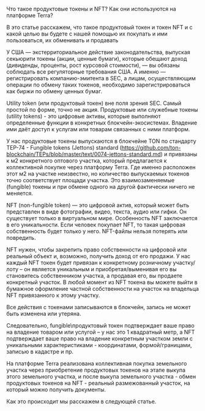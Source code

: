 Что такое продуктовые токены и NFT? Как они используются на платформе Terra?

В это статье расскажем, что такое продуктовый токен и токен NFT и с какой целью вы будете с нашей помощью их покупать и ими пользоваться, их обменивать и продавать

У США — экстерриториальное действие законодательства, выпуская секьюрити токены (акции, ценные бумаги), которые обещают доход (дивиденды, проценты, рост курсовой стоимости), — вы обязаны соблюдать все регуляторные требования США. А именно — регистрировать компанию-эмитента в SEC, а лицам, осуществляющим операции по обмену таких токенов, необходимо зарегистрироваться как биржи по обмену ценных бумаг. 

Utility token (или продуктовый токен) вне поля зрения SEC. Самый простой по форме, точно не акция. Продуктовые или служебные токены (utility tokens) - это цифровые активы, которые выполняют определенные функции в конкретных блокчейн-экосистемах. Владение ими даёт доступ к услугам или товарам связанных с ними платформ. 

У нас продуктовые токены выпускаются в блокчейне TON по стандарту TEP-74 - Fungible tokens (Jettons) standard  (https://github.com/ton-blockchain/TEPs/blob/master/text/0074-jettons-standard.md) и привязаны к м2 конкретного оптового участка, который предлагается к коллективной покупке через платформу Terra. 
Где именно расположен этот м2 на участке неизвестно, но количество выпускаемых токенов точно соответствует площади участка. Это взаимозаменяемые (fungible) токены и при обмене одного на другой фактически ничего не меняется.

NFT (non-fungible token) — это цифровой актив, который может быть представлен в виде фотографии, видео, текста, аудио или гифки. Он существует только в виртуальном мире. Особенность NFT заключается в его уникальности. Если человек покупает NFT, то такая цифровая собственность будет только у него. NFT-файлы нельзя потерять или повредить.

NFT нужен, чтобы закрепить право собственности на цифровой или реальный объект и, возможно, получить доход от его продажи. У нас каждый NFT токен будет привязан к конкретному розничному участку/лоту – он является уникальным и приобретая/выменивая его вы становитесь собственником участка, а продавая его, вы продаете конкретный участок. В любой момент из NFT токена вы можете выйти в бумажное оформление частной собственности на участок на владельца NFT привязанного к этому участку. 

Все действия с токенами записываются в блокчейн, запись не может быть изменена или утеряна.

Следовательно, fungible\продуктовый токен подтверждает ваше право на владение товаром или услугой – у нас это 1 квадратный метр, а NFT подтверждает ваше право на владение конкретным участком земли с уникальными характеристиками - координатами, формой/границами, записью в кадастре и пр.

На платформе Terra реализована коллективная покупка земельного участка через приобретение продуктовых токенов на этапе выкупа этого земельного участка, и после выкупа земельного участка - обмен продуктовых токенов на NFT - реальный размежованный участок, на который можно получить документы.

Как это происходит мы расскажем в следующей статье.